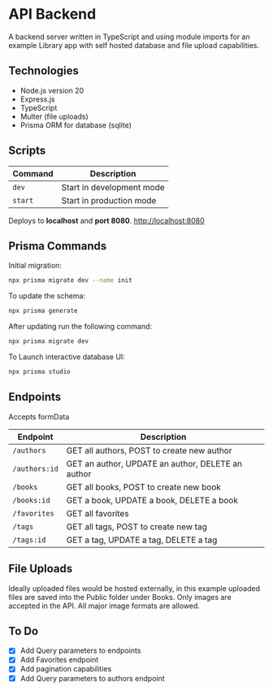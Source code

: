 # API Backend
A backend server written in TypeScript and using module imports for an example Library app with self hosted database and file upload capabilities.

## Technologies
- Node.js version 20
- Express.js
- TypeScript
- Multer (file uploads)
- Prisma ORM for database (sqlite)

## Scripts
| Command | Description |
| ------- | ----------- |
| `dev` | Start in development mode |
| `start` | Start in production mode |

Deploys to **localhost** and **port 8080**. [http://localhost:8080](http://localhost:8080)

## Prisma Commands
Initial migration:
```bash
npx prisma migrate dev --name init
```

To update the schema:
```bash
npx prisma generate
```

After updating run the following command:
```bash
npx prisma migrate dev
```

To Launch interactive database UI:
```bash
npx prisma studio
```

## Endpoints
Accepts formData

| Endpoint | Description |
| ------- | ----------- |
| `/authors` | GET all authors, POST to create new author |
| `/authors:id` | GET an author, UPDATE an author, DELETE an author |
| `/books` | GET all books, POST to create new book |
| `/books:id` | GET a book, UPDATE a book, DELETE a book |
| `/favorites` | GET all favorites |
| `/tags` | GET all tags, POST to create new tag |
| `/tags:id` | GET a tag, UPDATE a tag, DELETE a tag |

## File Uploads
Ideally uploaded files would be hosted externally, in this example uploaded files are saved into the Public folder under Books. Only images are accepted in the API. All major image formats are allowed.

## To Do
- [x] Add Query parameters to endpoints
- [x] Add Favorites endpoint
- [x] Add pagination capabilities
- [x] Add Query parameters to authors endpoint
